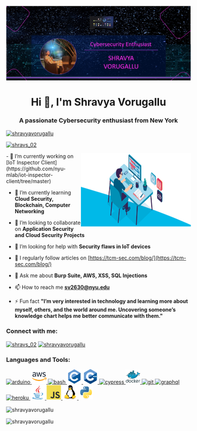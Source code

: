 ![logo](https://github.com/shravyavorugallu/shravyavorugallu/blob/main/banner.png)

<h1 align="center">Hi 👋, I'm Shravya Vorugallu</h1>
<h3 align="center">A passionate Cybersecurity enthusiast from New York</h3>

<p align="left"> <a href="https://github.com/ryo-ma/github-profile-trophy"><img src="https://github-profile-trophy.vercel.app/?username=shravyavorugallu" alt="shravyavorugallu" /></a> </p>

<p align="left"> <a href="https://twitter.com/shravs_02" target="blank"><img src="https://img.shields.io/twitter/follow/shravs_02?logo=twitter&style=for-the-badge" alt="shravs_02" /></a> </p>

<img align="right" alt="coding" width="300" height="200" src="https://raw.githubusercontent.com/Azael-Dev/Azael-Dev/master/coding.gif">
- 🔭 I’m currently working on [IoT Inspector Client](https://github.com/nyu-mlab/iot-inspector-client/tree/master)

- 🌱 I’m currently learning **Cloud Security, Blockchain, Computer Networking**

- 👯 I’m looking to collaborate on **Application Security and Cloud Security Projects**

- 🤝 I’m looking for help with **Security flaws in IoT devices**

- 📝 I regularly follow articles on [https://tcm-sec.com/blog/](https://tcm-sec.com/blog/)

- 💬 Ask me about **Burp Suite, AWS, XSS, SQL Injections**

- 📫 How to reach me **sv2630@nyu.edu**

- ⚡ Fun fact **"I’m very interested in technology and learning more about myself, others, and the world around me. Uncovering someone’s knowledge chart helps me better communicate with them."**

<h3 align="left">Connect with me:</h3>
<p align="left">
<a href="https://twitter.com/shravs_02" target="blank"><img align="center" src="https://raw.githubusercontent.com/rahuldkjain/github-profile-readme-generator/master/src/images/icons/Social/twitter.svg" alt="shravs_02" height="30" width="40" /></a>
<a href="https://linkedin.com/in/shravyavorugallu" target="blank"><img align="center" src="https://raw.githubusercontent.com/rahuldkjain/github-profile-readme-generator/master/src/images/icons/Social/linked-in-alt.svg" alt="shravyavorugallu" height="30" width="40" /></a>
</p>

<h3 align="left">Languages and Tools:</h3>
<p align="left"> <a href="https://www.arduino.cc/" target="_blank" rel="noreferrer"> <img src="https://cdn.worldvectorlogo.com/logos/arduino-1.svg" alt="arduino" width="40" height="40"/> </a> <a href="https://aws.amazon.com" target="_blank" rel="noreferrer"> <img src="https://raw.githubusercontent.com/devicons/devicon/master/icons/amazonwebservices/amazonwebservices-original-wordmark.svg" alt="aws" width="40" height="40"/> </a> <a href="https://www.gnu.org/software/bash/" target="_blank" rel="noreferrer"> <img src="https://www.vectorlogo.zone/logos/gnu_bash/gnu_bash-icon.svg" alt="bash" width="40" height="40"/> </a> <a href="https://www.cprogramming.com/" target="_blank" rel="noreferrer"> <img src="https://raw.githubusercontent.com/devicons/devicon/master/icons/c/c-original.svg" alt="c" width="40" height="40"/> </a> <a href="https://www.w3schools.com/cpp/" target="_blank" rel="noreferrer"> <img src="https://raw.githubusercontent.com/devicons/devicon/master/icons/cplusplus/cplusplus-original.svg" alt="cplusplus" width="40" height="40"/> </a> <a href="https://www.cypress.io" target="_blank" rel="noreferrer"> <img src="https://raw.githubusercontent.com/simple-icons/simple-icons/6e46ec1fc23b60c8fd0d2f2ff46db82e16dbd75f/icons/cypress.svg" alt="cypress" width="40" height="40"/> </a> <a href="https://www.docker.com/" target="_blank" rel="noreferrer"> <img src="https://raw.githubusercontent.com/devicons/devicon/master/icons/docker/docker-original-wordmark.svg" alt="docker" width="40" height="40"/> </a> <a href="https://git-scm.com/" target="_blank" rel="noreferrer"> <img src="https://www.vectorlogo.zone/logos/git-scm/git-scm-icon.svg" alt="git" width="40" height="40"/> </a> <a href="https://graphql.org" target="_blank" rel="noreferrer"> <img src="https://www.vectorlogo.zone/logos/graphql/graphql-icon.svg" alt="graphql" width="40" height="40"/> </a> <a href="https://heroku.com" target="_blank" rel="noreferrer"> <img src="https://www.vectorlogo.zone/logos/heroku/heroku-icon.svg" alt="heroku" width="40" height="40"/> </a> <a href="https://www.java.com" target="_blank" rel="noreferrer"> <img src="https://raw.githubusercontent.com/devicons/devicon/master/icons/java/java-original.svg" alt="java" width="40" height="40"/> </a> <a href="https://developer.mozilla.org/en-US/docs/Web/JavaScript" target="_blank" rel="noreferrer"> <img src="https://raw.githubusercontent.com/devicons/devicon/master/icons/javascript/javascript-original.svg" alt="javascript" width="40" height="40"/> </a> <a href="https://www.linux.org/" target="_blank" rel="noreferrer"> <img src="https://raw.githubusercontent.com/devicons/devicon/master/icons/linux/linux-original.svg" alt="linux" width="40" height="40"/> </a> <a href="https://www.python.org" target="_blank" rel="noreferrer"> <img src="https://raw.githubusercontent.com/devicons/devicon/master/icons/python/python-original.svg" alt="python" width="40" height="40"/> </a> </p>

<p><img align="center" src="https://github-readme-stats.vercel.app/api/top-langs?username=shravyavorugallu&show_icons=true&locale=en&layout=compact" alt="shravyavorugallu" /></p>

<p><img align="center" src="https://github-readme-streak-stats.herokuapp.com/?user=shravyavorugallu&" alt="shravyavorugallu" /></p>
